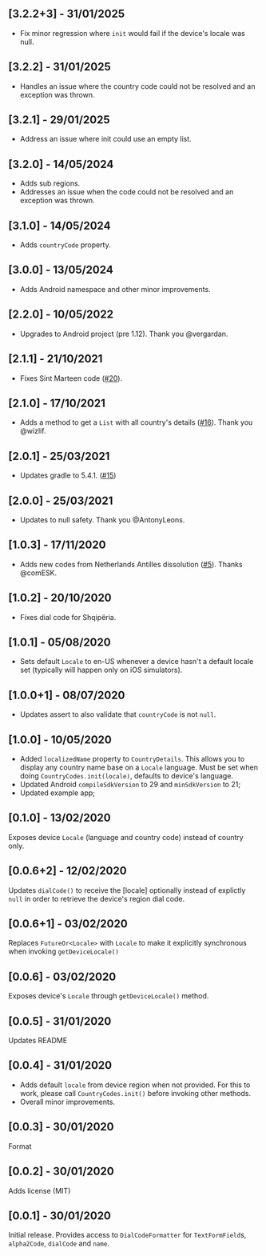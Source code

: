 ## [3.2.2+3] - 31/01/2025
* Fix minor regression where `init` would fail if the device's locale was null.

## [3.2.2] - 31/01/2025
* Handles an issue where the country code could not be resolved and an exception was thrown.

## [3.2.1] - 29/01/2025
* Address an issue where init could use an empty list.

## [3.2.0] - 14/05/2024
* Adds sub regions.
* Addresses an issue when the code could not be resolved and an exception was thrown.

## [3.1.0] - 14/05/2024
* Adds `countryCode` property.

## [3.0.0] - 13/05/2024
* Adds Android namespace and other minor improvements.

## [2.2.0] - 10/05/2022

* Upgrades to Android project (pre 1.12). Thank you @vergardan.

## [2.1.1] - 21/10/2021

* Fixes Sint Marteen code ([#20](https://github.com/miguelpruivo/country_codes/issues/20)).

## [2.1.0] - 17/10/2021

* Adds a method to get a `List` with all country's details ([#16](https://github.com/miguelpruivo/country_codes/issues/16#issuecomment-945192260)). Thank you @wizlif.

## [2.0.1] - 25/03/2021

* Updates gradle to 5.4.1. ([#15](https://github.com/miguelpruivo/country_codes/issues/15))

## [2.0.0] - 25/03/2021

* Updates to null safety. Thank you @AntonyLeons.

## [1.0.3] - 17/11/2020

* Adds new codes from Netherlands Antilles dissolution ([#5](https://github.com/miguelpruivo/country_codes/issues/5)). Thanks @comESK.
## [1.0.2] - 20/10/2020

* Fixes dial code for Shqipëria.

## [1.0.1] - 05/08/2020

* Sets default `Locale` to en-US whenever a device hasn't a default locale set (typically will happen only on iOS simulators).

## [1.0.0+1] - 08/07/2020

* Updates assert to also validate that `countryCode` is not `null`.

## [1.0.0] - 10/05/2020

* Added `localizedName` property to `CountryDetails`. This allows you to display any country name base on a `Locale` language. Must be set when doing `CountryCodes.init(locale)`, defaults to device's language.
* Updated Android `compileSdkVersion` to 29 and `minSdkVersion` to 21;
* Updated example app;

## [0.1.0] - 13/02/2020

Exposes device `Locale` (language and country code) instead of country only.

## [0.0.6+2] - 12/02/2020

Updates `dialCode()` to receive the [locale] optionally instead of explictly `null` in order to retrieve the device's region dial code.

## [0.0.6+1] - 03/02/2020

Replaces `FutureOr<Locale>` with `Locale` to make it explicitly synchronous when invoking `getDeviceLocale()`

## [0.0.6] - 03/02/2020

Exposes device's `Locale` through `getDeviceLocale()` method.

## [0.0.5] - 31/01/2020

Updates README

## [0.0.4] - 31/01/2020

* Adds default `locale` from device region when not provided. For this to work, please call `CountryCodes.init()` before invoking other methods.
* Overall minor improvements.

## [0.0.3] - 30/01/2020

Format

## [0.0.2] - 30/01/2020

Adds license (MIT)

## [0.0.1] - 30/01/2020

Initial release. Provides access to `DialCodeFormatter` for `TextFormField`s, `alpha2Code`, `dialCode` and `name`.
